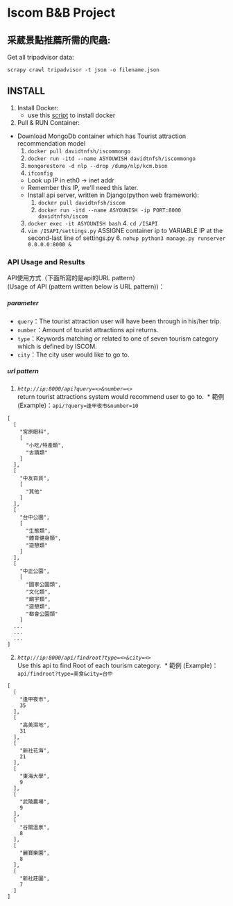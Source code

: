 # Iscom B&B Project

## 采葳景點推薦所需的爬蟲:  
Get all tripadvisor data:

`scrapy crawl tripadvisor -t json -o filename.json`

## INSTALL

1. Install Docker:
	* use this [script](https://get.docker.com/) to install docker
2. Pull & RUN Container:
  * Download MongoDb container which has Tourist attraction recommendation model
    1. `docker pull davidtnfsh/iscommongo`
    2. `docker run -itd --name ASYOUWISH davidtnfsh/iscommongo`
    4. `mongorestore -d nlp --drop /dump/nlp/kcm.bson`
    5. `ifconfig`
      * Look up IP in  eth0 -> inet addr
      * Remember this IP, we'll need this later.
	* Install api server, written in Django(python web framework):
		1. `docker pull davidtnfsh/iscom`
		2. `docker run -itd --name ASYOUWISH -ip PORT:8000 davidtnfsh/iscom`
    3. `docker exec -it ASYOUWISH bash`
		4. `cd /ISAPI`
    5. `vim /ISAPI/settings.py` ASSIGNE container ip to VARIABLE IP at the second-last line of settings.py 
		6. `nohup python3 manage.py runserver 0.0.0.0:8000 &`

### API Usage and Results

API使用方式（下面所寫的是api的URL pattern）  
(Usage of API (pattern written below is URL pattern))：

##### parameter

* `query`：The tourist attraction user will have been through in his/her trip.
* `number`：Amount of tourist attractions api returns.
* `type`：Keywords matching or related to one of seven tourism category which is defined by ISCOM.
* `city`：The city user would like to go to.

##### url pattern

1. *`http://ip:8000/api?query=<>&number=<>`*  
  return tourist attractions system would recommend user to go to.
  * 範例 (Example)：`api/?query=逢甲夜市&number=10`

  ```
  [
    [
      "宮原眼科",
      [
        "小吃/特產類",
        "古蹟類"
      ]
    ],
    [
      "中友百貨",
      [
        "其他"
      ]
    ],
    [
      "台中公園",
      [
        "生態類",
        "體育健身類",
        "遊憩類"
      ]
    ],
    [
      "中正公園",
      [
        "國家公園類",
        "文化類",
        "廟宇類",
        "遊憩類",
        "都會公園類"
      ]
    ...
    ...
    ...
  ]
  ```

2. *`http://ip:8000/api/findroot?type=<>&city=<>`*  
 Use this api to find Root of each tourism category.
  * 範例 (Example)：`api/findroot?type=美食&city=台中`

  ```
  [
    [
      "逢甲夜市",
      35
    ],
    [
      "高美濕地",
      31
    ],
    [
      "新社花海",
      21
    ],
    [
      "東海大學",
      9
    ],
    [
      "武陵農場",
      9
    ],
    [
      "谷關溫泉",
      8
    ],
    [
      "麗寶樂園",
      8
    ],
    [
      "新社莊園",
      7
    ]
  ]
  ```